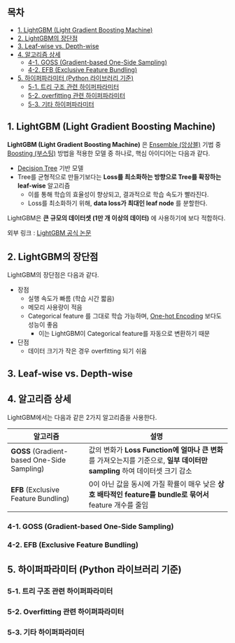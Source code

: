 ## 목차
* [1. LightGBM (Light Gradient Boosting Machine)](#1-lightgbm-light-gradient-boosting-machine)
* [2. LightGBM의 장단점](#2-lightgbm의-장단점)
* [3. Leaf-wise vs. Depth-wise](#3-leaf-wise-vs-depth-wise)
* [4. 알고리즘 상세](#4-알고리즘-상세)
  * [4-1. GOSS (Gradient-based One-Side Sampling)](#4-1-goss-gradient-based-one-side-sampling)
  * [4-2. EFB (Exclusive Feature Bundling)](#4-2-efb-exclusive-feature-bundling)
* [5. 하이퍼파라미터 (Python 라이브러리 기준)](#5-하이퍼파라미터-python-라이브러리-기준)
  * [5-1. 트리 구조 관련 하이퍼파라미터](#5-1-트리-구조-관련-하이퍼파라미터)
  * [5-2. overfitting 관련 하이퍼파라미터](#5-2-overfitting-관련-하이퍼파라미터)
  * [5-3. 기타 하이퍼파라미터](#5-3-기타-하이퍼파라미터)

## 1. LightGBM (Light Gradient Boosting Machine)
**LightGBM (Light Gradient Boosting Machine)** 은 [Ensemble (앙상블)](머신러닝_모델_Ensemble.md) 기법 중 [Boosting (부스팅)](머신러닝_모델_Ensemble.md#2-3-boosting) 방법을 적용한 모델 중 하나로, 핵심 아이디어는 다음과 같다.
* [Decision Tree](머신러닝_모델_Decision_Tree.md) 기반 모델
* Tree를 균형적으로 만들기보다는 **Loss를 최소화하는 방향으로 Tree를 확장하는 leaf-wise** 알고리즘
  * 이를 통해 학습의 효율성이 향상되고, 결과적으로 학습 속도가 빨라진다. 
  * Loss를 최소화하기 위해, **data loss가 최대인 leaf node** 를 분할한다.

LightGBM은 **큰 규모의 데이터셋 (1만 개 이상의 데이터)** 에 사용하기에 보다 적합하다.

외부 링크 : [LightGBM 공식 논문](https://papers.nips.cc/paper/2017/file/6449f44a102fde848669bdd9eb6b76fa-Paper.pdf)

## 2. LightGBM의 장단점

LightGBM의 장단점은 다음과 같다.

* 장점
  * 실행 속도가 빠름 (학습 시간 짧음)
  * 메모리 사용량이 적음
  * Categorical feature 를 그대로 학습 가능하며, [One-hot Encoding](머신러닝_방법론_One_Hot.md) 보다도 성능이 좋음
    * 이는 LightGBM이 Categorical feature를 자동으로 변환하기 때문 
* 단점
  * 데이터 크기가 작은 경우 overfitting 되기 쉬움

## 3. Leaf-wise vs. Depth-wise

## 4. 알고리즘 상세
LightGBM에서는 다음과 같은 2가지 알고리즘을 사용한다.

| 알고리즘                                        | 설명                                                                                   |
|---------------------------------------------|--------------------------------------------------------------------------------------|
| **GOSS** (Gradient-based One-Side Sampling) | 값의 변화가 **Loss Function에 얼마나 큰 변화** 를 가져오는지를 기준으로, **일부 데이터만 sampling** 하여 데이터셋 크기 감소 |
| **EFB** (Exclusive Feature Bundling)        | 0이 아닌 값을 동시에 가질 확률이 매우 낮은 **상호 배타적인 feature를 bundle로 묶어서** feature 개수를 줄임            |

### 4-1. GOSS (Gradient-based One-Side Sampling)

### 4-2. EFB (Exclusive Feature Bundling)

## 5. 하이퍼파라미터 (Python 라이브러리 기준)
### 5-1. 트리 구조 관련 하이퍼파라미터

### 5-2. Overfitting 관련 하이퍼파라미터

### 5-3. 기타 하이퍼파라미터